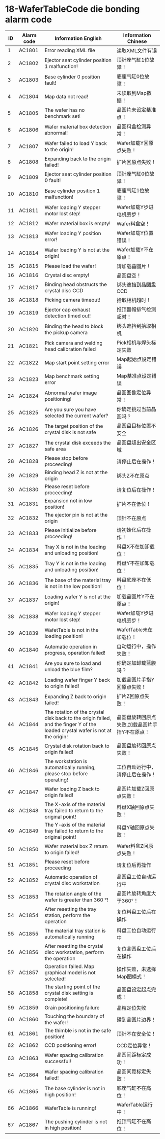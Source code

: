 # 18-WaferTableCode die bonding alarm code

| ID   | Alarm code | Information  English                                         | Information  Chinese                           |
| ---- | ---------- | ------------------------------------------------------------ | ---------------------------------------------- |
| 1    | AC1801     | Error reading XML file                                       | 读取XML文件有误                                |
| 2    | AC1802     | Ejector seat cylinder position 1 malfunction!                | 顶针座气缸1位故障！                            |
| 3    | AC1803     | Base cylinder 0 position fault!                              | 底座气缸0位故障！                              |
| 4    | AC1804     | Map data not read!                                           | 未读取到Map数据！                              |
| 5    | AC1805     | The wafer has no benchmark set!                              | 晶圆片未设定基准点！                           |
| 6    | AC1806     | Wafer material box detection abnormal!                       | 晶圆料盒检测异常！                             |
| 7    | AC1807     | Wafer failed to load Y back to the origin!                   | Wafer加载Y回原点失败！                         |
| 8    | AC1808     | Expanding back to the origin failed!                         | 扩片回原点失败！                               |
| 9    | AC1809     | Ejector seat cylinder position 0 fault!                      | 顶针座气缸0位故障！                            |
| 10   | AC1810     | Base cylinder position 1 malfunction!                        | 底座气缸1位故障！                              |
| 11   | AC1811     | Wafer loading Y stepper motor lost step!                     | Wafer加载Y步进电机丢步！                       |
| 12   | AC1812     | Wafer material box is empty!                                 | Wafer料盒空！                                  |
| 13   | AC1813     | Wafer loading Y position error!                              | Wafer加载Y位置错误！                           |
| 14   | AC1814     | Wafer loading Y is not at the origin!                        | Wafer加载Y不在原点！                           |
| 15   | AC1815     | Please load the wafer!                                       | 请加载晶圆片！                                 |
| 16   | AC1816     | Crystal disc empty!                                          | 晶圆盘空！                                     |
| 17   | AC1817     | Binding head obstructs the crystal disc CCD                  | 绑头遮挡到晶圆盘CCD                            |
| 18   | AC1818     | Picking camera timeout!                                      | 拾取相机超时！                                 |
| 19   | AC1819     | Ejector cap exhaust detection timed out!                     | 推顶器帽排气检测超时！                         |
| 20   | AC1820     | Binding the head to block the pickup camera                  | 绑头遮挡到拾取相机                             |
| 21   | AC1821     | Pick camera and welding head calibration failed              | Pick相机与焊头标定失败                         |
| 22   | AC1822     | Map start point setting error                                | Map起始点设定错误                              |
| 23   | AC1823     | Map benchmark setting error                                  | Map基准点设定错误                              |
| 24   | AC1824     | Abnormal wafer image positioning!                            | 晶圆图像定位异常！                             |
| 25   | AC1825     | Are you sure you have selected the current wafer?            | 你确定挑过当前晶圆吗？                         |
| 26   | AC1826     | The target position of the crystal disk is not safe          | 晶圆盘目标位置不安全                           |
| 27   | AC1827     | The crystal disk exceeds the safe area                       | 晶圆盘超出安全区域                             |
| 28   | AC1828     | Please stop before proceeding!                               | 请停止后在操作！                               |
| 29   | AC1829     | Binding head Z is not at the origin                          | 绑头Z不在原点                                  |
| 30   | AC1830     | Please reset before proceeding!                              | 请复位后在操作！                               |
| 31   | AC1831     | Expansion not in low position!                               | 扩片不在低位！                                 |
| 32   | AC1832     | The ejector pin is not at the origin                         | 顶针不在原点                                   |
| 33   | AC1833     | Please initialize before proceeding!                         | 请初始化后在操作！                             |
| 34   | AC1834     | Tray X is not in the loading and unloading position!         | 料盘X不在加卸载位！                            |
| 35   | AC1835     | Tray Y is not in the loading and unloading position!         | 料盘Y不在加卸载位！                            |
| 36   | AC1836     | The base of the material tray is not in the low position!    | 料盘底座不在低位！                             |
| 37   | AC1837     | Loading wafer Y is not at the origin!                        | 加载晶圆片Y不在原点！                          |
| 38   | AC1838     | Wafer loading Y stepper motor lost step!                     | Wafer加载Y步进电机丢步！                       |
| 39   | AC1839     | WafetTable is not in the loading position!                   | WafetTable未在加载位！                         |
| 40   | AC1840     | Automatic operation in progress, operation failed!           | 自动运行中，操作失败！                         |
| 41   | AC1841     | Are you sure to load and unload the blue film?               | 你确定加卸载蓝膜吗？                           |
| 42   | AC1842     | Loading wafer finger Y back to origin failed!                | 加载晶圆片手指Y回原点失败！                    |
| 43   | AC1843     | Expanding Z back to origin failed!                           | 扩片Z回原点失败！                              |
| 44   | AC1844     | The rotation of the crystal disk back to the origin failed, and the finger Y of the loaded crystal wafer is not at the origin! | 晶圆盘旋转回原点失败,加载晶圆片手指Y不在原点！ |
| 45   | AC1845     | Crystal disk rotation back to origin failed!                 | 晶圆盘旋转回原点失败！                         |
| 46   | AC1846     | The workstation is automatically running, please stop before operating! | 工位自动运行中，请停止后在操作！               |
| 47   | AC1847     | Wafer loading Z back to origin failed!                       | 晶圆片加载Z回原点失败！                        |
| 48   | AC1848     | The X-axis of the material tray failed to return to the original point! | 料盘X轴回原点失败！                            |
| 49   | AC1849     | The Y-axis of the material tray failed to return to the original point! | 料盘Y轴回原点失败！                            |
| 50   | AC1850     | Wafer material box Z return to origin failed!                | Wafer料盒Z回原点失败！                         |
| 51   | AC1851     | Please reset before proceeding                               | 请复位后再操作                                 |
| 52   | AC1852     | Automatic operation of crystal disc workstation              | 晶圆盘工位自动运行中                           |
| 53   | AC1853     | The rotation angle of the wafer is greater than 360 °!       | 晶圆片旋转角度大于360°！                       |
| 54   | AC1854     | After resetting the tray station, perform the operation      | 复位料盘工位后在操作                           |
| 55   | AC1855     | The material tray station is automatically running           | 料盘工位自动运行中                             |
| 56   | AC1856     | After resetting the crystal disc workstation, perform the operation | 复位晶圆盘工位后在操作                         |
| 57   | AC1857     | Operation failed. Map graphical model is not selected!       | 操作失败，未选择Map图模式！                    |
| 58   | AC1858     | The starting point of the crystal disk setting is complete!  | 晶圆盘设定起点完成！                           |
| 59   | AC1859     | Grain positioning failure                                    | 晶粒定位失败                                   |
| 60   | AC1860     | Touching the boundary of the wafer!                          | 碰到晶圆片边界！                               |
| 61   | AC1861     | The thimble is not in the safe position!                     | 顶针不在安全位！                               |
| 62   | AC1862     | CCD positioning error!                                       | CCD定位异常！                                  |
| 63   | AC1863     | Wafer spacing calibration successful!                        | 晶圆间距标定成功！                             |
| 64   | AC1864     | Wafer spacing calibration failed!                            | 晶圆间距标定失败！                             |
| 65   | AC1865     | The base cylinder is not in high position!                   | 底座气缸不在高位！                             |
| 66   | AC1866     | WaferTable is running!                                       | WaferTable运行中！                             |
| 67   | AC1867     | The pushing cylinder is not in high position!                | 推顶气缸不在高位！                             |